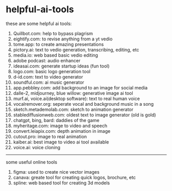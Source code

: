# helpful-ai-tools
these are some helpful ai tools:
1. Quillbot.com: help to bypass plagrism
2. eightify.com: to revise anything from a yt vedio
3. tome.app: to create amazing presentations
4. pictory.ai: text to vedio generation, transcribing, editing, etc
5. media.io: web based basic vedio editing
6. adobe podcast: audio enhancer
7. ideasai.com: generate startup ideas (fun tool)
8. logo.com: basic logo generation tool
9. d-id.com: text to video generator
10. soundful.com: ai music generator
11. app.pebbley.com: add background to an image for social media
12. dalle-2, midjourney, blue willow: generative image ai tool
13. murf.ai, voice.ai(desktop software): text to real human voice
14. vocalremover.org: seperate vocal and background music in a song
15. sketch.metademolab.com: sketch to animation generator
16. stablediffusionweb.com: oldest text to image generator (old is gold)
17. chatgpt, bing, bard: daddies of the game
18. myheritage.com: image to video and speech
19. convert.leiapix.com: depth animation in image
20. cutout.pro: image to real animation 
21. kaiber.ai: best image to video ai tool available
22. voice.ai: voice cloning 


---------------------------------------------
some useful online tools

1. figma: used to create nice vector images
2. canava: greate tool for creating quick logos, brochure, etc
3. spline: web based tool for creating 3d models